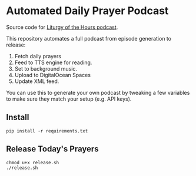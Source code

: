 # Automated Daily Prayer Podcast

Source code for [Liturgy of the Hours podcast](https://open.spotify.com/show/1LHNP0yiopuiHFRjAguaXg?si=9075cdf6007642cd).

This repository automates a full podcast from episode generation to release: 

1. Fetch daily prayers
2. Feed to TTS engine for reading.
3. Set to background music.
4. Upload to DigitalOcean Spaces
5. Update XML feed.


You can use this to generate your own podcast by tweaking a few variables to make sure they match your setup (e.g. API keys).

## Install

```
pip install -r requirements.txt
```

## Release Today's Prayers

```
chmod u+x release.sh
./release.sh
```
